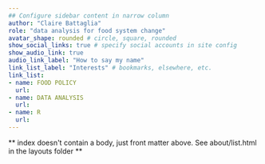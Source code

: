 ```yaml
---
## Configure sidebar content in narrow column
author: "Claire Battaglia"
role: "data analysis for food system change"
avatar_shape: rounded # circle, square, rounded
show_social_links: true # specify social accounts in site config
show_audio_link: true
audio_link_label: "How to say my name"
link_list_label: "Interests" # bookmarks, elsewhere, etc.
link_list:
- name: FOOD POLICY
  url: 
- name: DATA ANALYSIS
  url: 
- name: R
  url: 
---
```


** index doesn't contain a body, just front matter above.
See about/list.html in the layouts folder **
